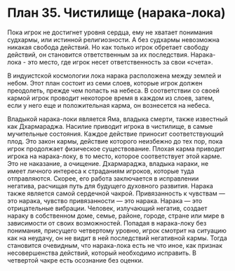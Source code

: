 # План 35. Чистилище (нарака-лока)

Пока игрок не достигнет уровня сердца, ему не хватает понимания судхармы, или истинной религиозности. А без судхармы невозможна никакая свобода действий. Но как только игрок обретает свободу действий, он становится ответственным за их последствия. Нарака-лока - это место, где игрок несет ответственность за свои «счета».

В индуистской космологии лока нарака расположена между землей и небом. Этот план состоит из семи слоев, которые игрок должен преодолеть, прежде чем попасть на небеса. В соответствии со своей кармой игрок проводит некоторое время в каждом из слоев, затем, если у него еще и положительная карма, он вознесется на небеса.

Владыкой нарака-локи является Яма, владыка смерти, также известный как Дхармараджа. Насилие приводит игрока в чистилище, в самые мучительные состояния. Каждое действие приносит соответствующий плод. Это закон кармы, действие которого неизбежно до тех пор, пока игрок продолжает физическое существование. Плохая карма приводит игрока на нарака-локу, в то место, которое соответствует этой карме. Это не наказание, а очищение. Дхармараджа, владыка нараки, не имеет личного интереса к страданиям игроков, которые туда отправляются. Скорее, его работа заключается в исправлении негатива, расчищая путь для будущего духовного развития. Нарака также является самой сердечной чакрой. Привязанность к чувствам — это нарака, чувство привязанности — это нарака. Нарака — это отрицательные вибрации. Человек, излучающий негатив, создает нараку в собственном доме, семье, районе, городе, стране или мире в зависимости от своих возможностей. Попадая в нарака-локу без понимания, присущего четвертому уровню, игрок смотрит на ситуацию как на неудачу, он не видит в ней последствий негативной кармы. Тогда становится очевидным, что нарака-лока есть не что иное, как признак несовершенства действий, который необходимо исправить. В четвертой чакре есть осознание без оценки.
